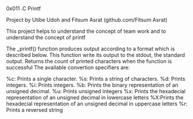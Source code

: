 0x011 .C Printf

Project by Utibe Udoh and Fitsum Asrat (github.com/Fitsum Asrat)

This project helps to understand the concept of team work and to understand the concept of printf

The _printf() function produces output according to a format which is described below. This function write its output to the stdout, the standard output. Returns the count of printed characters when the function is successful The available convertion specifiers are:

%c: Prints a single character. %s: Prints a string of characters. %d: Prints integers. %i: Prints integers. %b: Prints the binary representation of an unsigned decimal. %u: Prints unsigned integers %x: Prints the hexadecial representation of an unsigned decimal in lowercase letters %X:Prints the hexadecial representation of an unsigned decimal in uppercase letters %r: Prints a reversed string
